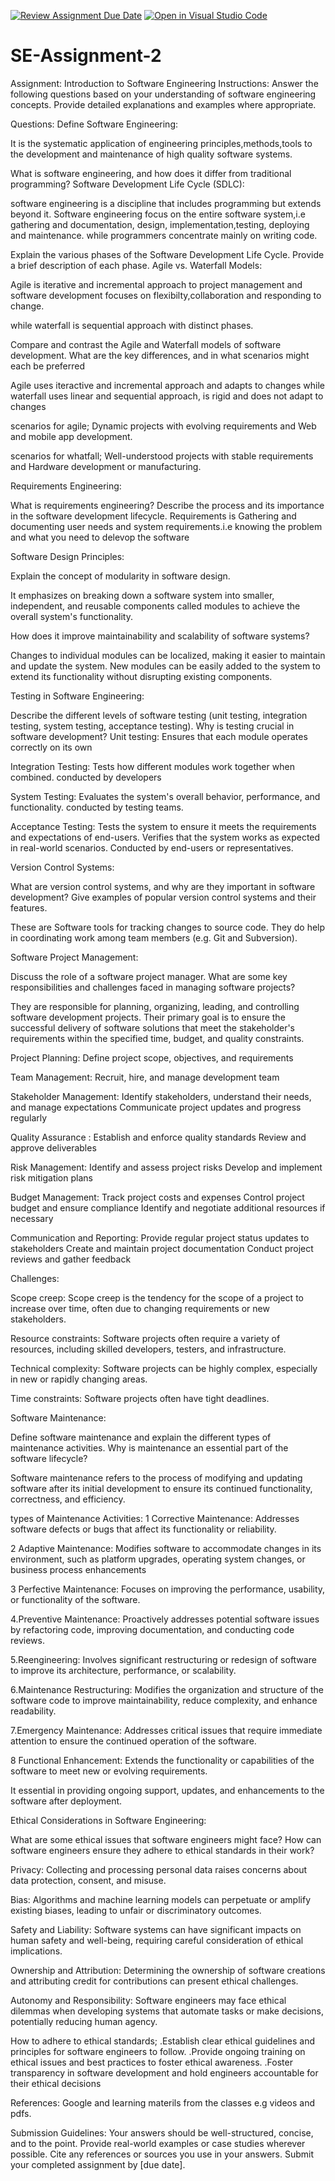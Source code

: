 [![Review Assignment Due Date](https://classroom.github.com/assets/deadline-readme-button-24ddc0f5d75046c5622901739e7c5dd533143b0c8e959d652212380cedb1ea36.svg)](https://classroom.github.com/a/-ucQIGTc)
[![Open in Visual Studio Code](https://classroom.github.com/assets/open-in-vscode-718a45dd9cf7e7f842a935f5ebbe5719a5e09af4491e668f4dbf3b35d5cca122.svg)](https://classroom.github.com/online_ide?assignment_repo_id=15236509&assignment_repo_type=AssignmentRepo)
# SE-Assignment-2
Assignment: Introduction to Software Engineering
Instructions:
Answer the following questions based on your understanding of software engineering concepts. Provide detailed explanations and examples where appropriate.

Questions:
Define Software Engineering:

It is the systematic application of engineering principles,methods,tools to the development and maintenance of high quality software systems.


What is software engineering, and how does it differ from traditional programming?
Software Development Life Cycle (SDLC):

software engineering is a discipline that includes programming but extends beyond it. Software engineering focus on the entire software system,i.e gathering and documentation, design, implementation,testing, deploying and maintenance. while programmers concentrate mainly on writing code.

Explain the various phases of the Software Development Life Cycle. Provide a brief description of each phase.
Agile vs. Waterfall Models:

Agile is iterative and incremental approach to project management and software development focuses on  flexibilty,collaboration and responding to change.

while waterfall is sequential approach with distinct phases.


Compare and contrast the Agile and Waterfall models of software development. What are the key differences, and in what scenarios might each be preferred

Agile uses iteractive and incremental approach  and adapts to changes while waterfall uses linear and sequential approach, is rigid and does not adapt to changes

scenarios for agile; Dynamic projects with evolving requirements and Web and mobile app development.

scenarios for whatfall; Well-understood projects with stable requirements and Hardware development or manufacturing.

Requirements Engineering:

What is requirements engineering? Describe the process and its importance in the software development lifecycle.
Requirements is Gathering and documenting user needs and system requirements.i.e knowing the problem and what you need to delevop the software

Software Design Principles:

Explain the concept of modularity in software design. 

It emphasizes on breaking down a software system into smaller, independent, and reusable components called modules to achieve the overall system's functionality.

How does it improve maintainability and scalability of software systems?

Changes to individual modules can be localized, making it easier to maintain and update the system.
New modules can be easily added to the system to extend its functionality without disrupting existing components.

Testing in Software Engineering:

Describe the different levels of software testing (unit testing, integration testing, system testing, acceptance testing). Why is testing crucial in software development?
Unit testing: Ensures that each module operates correctly on its own

Integration Testing:
Tests how different modules work together when combined.
conducted by developers

System Testing:
Evaluates the system's overall behavior, performance, and functionality.
conducted by testing teams.

Acceptance Testing:
Tests the system to ensure it meets the requirements and expectations of end-users.
Verifies that the system works as expected in real-world scenarios.
Conducted by end-users or representatives.

Version Control Systems:

What are version control systems, and why are they important in software development? Give examples of popular version control systems and their features.

These are Software tools for tracking changes to source code.
 They do help in coordinating work among team members (e.g. Git and Subversion).

Software Project Management:

Discuss the role of a software project manager. What are some key responsibilities and challenges faced in managing software projects?

 They are responsible for planning, organizing, leading, and controlling software development projects. Their primary goal is to ensure the successful delivery of software solutions that meet the stakeholder's requirements within the specified time, budget, and quality constraints.

Project Planning:
Define project scope, objectives, and requirements

Team Management:
Recruit, hire, and manage development team

Stakeholder Management:
Identify stakeholders, understand their needs, and manage expectations
Communicate project updates and progress regularly

Quality Assurance :
Establish and enforce quality standards
Review and approve deliverables


Risk Management:
Identify and assess project risks
Develop and implement risk mitigation plans


Budget Management:
Track project costs and expenses
Control project budget and ensure compliance
Identify and negotiate additional resources if necessary


Communication and Reporting:
Provide regular project status updates to stakeholders
Create and maintain project documentation
Conduct project reviews and gather feedback

Challenges:

Scope creep: Scope creep is the tendency for the scope of a project to increase over time, often due to changing requirements or new stakeholders. 

Resource constraints: Software projects often require a variety of resources, including skilled developers, testers, and infrastructure. 

Technical complexity: Software projects can be highly complex, especially in new or rapidly changing areas.

Time constraints: Software projects often have tight deadlines. 


Software Maintenance:

Define software maintenance and explain the different types of maintenance activities. Why is maintenance an essential part of the software lifecycle?

Software maintenance refers to the process of modifying and updating software after its initial development to ensure its continued functionality, correctness, and efficiency.

types of Maintenance Activities:
1 Corrective Maintenance:
Addresses software defects or bugs that affect its functionality or reliability.

2 Adaptive Maintenance:
Modifies software to accommodate changes in its environment, such as platform upgrades, operating system changes, or business process enhancements

3 Perfective Maintenance:
Focuses on improving the performance, usability, or functionality of the software.

4.Preventive Maintenance:
Proactively addresses potential software issues by refactoring code, improving documentation, and conducting code reviews.

5.Reengineering:
Involves significant restructuring or redesign of software to improve its architecture, performance, or scalability.

6.Maintenance Restructuring:
Modifies the organization and structure of the software code to improve maintainability, reduce complexity, and enhance readability.

7.Emergency Maintenance:
Addresses critical issues that require immediate attention to ensure the continued operation of the software.

8 Functional Enhancement:
Extends the functionality or capabilities of the software to meet new or evolving requirements.

 It essential in providing ongoing support, updates, and enhancements to the software after deployment.

Ethical Considerations in Software Engineering:

What are some ethical issues that software engineers might face? How can software engineers ensure they adhere to ethical standards in their work?

Privacy: Collecting and processing personal data raises concerns about data protection, consent, and misuse.

Bias: Algorithms and machine learning models can perpetuate or amplify existing biases, leading to unfair or discriminatory outcomes.

Safety and Liability: Software systems can have significant impacts on human safety and well-being, requiring careful consideration of ethical implications.

Ownership and Attribution: Determining the ownership of software creations and attributing credit for contributions can present ethical challenges.

Autonomy and Responsibility: Software engineers may face ethical dilemmas when developing systems that automate tasks or make decisions, potentially reducing human agency.

How to adhere to ethical standards;
.Establish clear ethical guidelines and principles for software engineers to follow.
.Provide ongoing training on ethical issues and best practices to foster ethical awareness.
.Foster transparency in software development and hold engineers accountable for their ethical decisions

References:
Google and learning materils from the classes e.g videos and pdfs.

Submission Guidelines:
Your answers should be well-structured, concise, and to the point.
Provide real-world examples or case studies wherever possible.
Cite any references or sources you use in your answers.
Submit your completed assignment by [due date].
